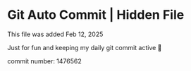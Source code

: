 # Git Auto Commit | Hidden File

This file was added Feb 12, 2025

Just for fun and keeping my daily git commit active 🤪

commit number: 1476562
